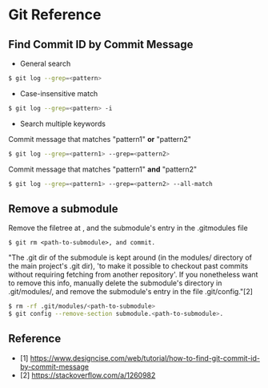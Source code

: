 # Git Reference

## Find Commit ID by Commit Message

* General search

```bash
$ git log --grep=<pattern>
```

* Case-insensitive match 

```bash
$ git log --grep=<pattern> -i
```

* Search multiple keywords

Commit message that matches "pattern1" **or** "pattern2"

```bash
$ git log --grep=<pattern1> --grep=<pattern2>
```

Commit message that matches "pattern1" **and** "pattern2"

```bash
$ git log --grep=<pattern1> --grep=<pattern2> --all-match
```

## Remove a submodule

Remove the filetree at <path-to-submodule>, and the submodule's entry in the .gitmodules file
  
```
$ git rm <path-to-submodule>, and commit.
```

"The .git dir of the submodule is kept around (in the modules/ directory of the main project's .git dir), 'to make it possible to checkout past commits without requiring fetching from another repository'. If you nonetheless want to remove this info, manually delete the submodule's directory in .git/modules/, and remove the submodule's entry in the file .git/config."[2]

```bash
$ rm -rf .git/modules/<path-to-submodule>
$ git config --remove-section submodule.<path-to-submodule>.
```


## Reference

* [1] https://www.designcise.com/web/tutorial/how-to-find-git-commit-id-by-commit-message
* [2] https://stackoverflow.com/a/1260982